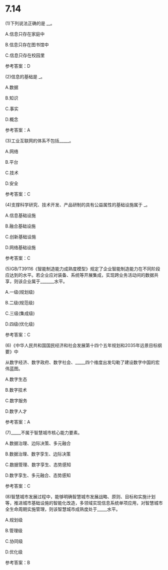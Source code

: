 # 7.14
(1)下列说法正确的是 __。

A.信息只存在家庭中 

B.信息只存在图书馆中

C.信息只存在校园里 

参考答案：D



(2)信息的基础是 _。

A.数据 

B.知识 

C.事实 

D.概念

参考答案：A



(3)工业互联网的体系不包括_____。

A.网络 

B.平台 

C.技术 

D.安全

参考答案：C



(4)支撑科学研究、技术开发、产品研制的具有公益属性的基础设施属于 _。

A.信息基础设施 

B.融合基础设施

C.创新基础设施 

D.网络基础设施

参考答案：C



(5)GB/T39116《智能制造能力成熟度模型》规定了企业智能制造能力在不同阶段应达到的水平。若企业应对装备、系统等开展集成，实现跨业务活动间的数据共享，则该企业属于_______水平。

A.一级(规划级) 

B.二级(规范级)

C.三级(集成级) 

D.四级(优化级)

参考答案：C





(6)《中华人民共和国国民经济和社会发展第十四个五年规划和2035年远景目标纲要》中

从数字经济、数字政府、数字社会、_____四个维度出发勾勒了建设数字中国的宏伟蓝图。

A.数字生态  

B.数字技术 

C.数字服务 

D.数字人才

参考答案：A





(7)_____不属于智慧城市核心能力要素。

A.数据治理、边际决策、多元融合

B.数据治理、数字孪生、边际决策

C.数据管理、数字孪生、态势感知

D.数字孪生、多元融合、态势感知

参考答案：C 





(8)智慧城市发展过程中，能够明确智慧城市发展战略、原则、目标和实施计划等，推进城市基础设施的智能化改造，多领域实现信息系统单项应用，对智慧城市全生命周期实施管理，则该智慧城市成熟度处于_____水平。

A.规划级 

B.管理级 

C.协同级 

D.优化级

参考答案：B

